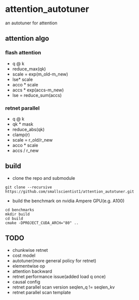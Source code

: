 # attention_autotuner
an autotuner for attention

## attention algo
### flash attention
- q @ k
- reduce_max(qk)
- scale = exp(m_old-m_new)
- lse* scale
- acco * scale
- accs * exp(accs-m_new)
- lse = reduce_sum(accs)

### retnet parallel
- q @ k
- qk * mask
- reduce_abs(qk)
- clamp(r)
- scale = r_old/r_new
- acco * scale
- accs / r_new

## build
- clone the repo and submodule
```
git clone --recursive https://github.com/smallscientist1/attention_autotuner.git
```
- build the benchmark on nvidia Ampere GPU(e.g. A100)
```
cd benchmarks
mkdir build
cd build
cmake -DPROJECT_CUDA_ARCH="80" ..
```

## TODO
- chunkwise retnet
- cost model
- autotuner(more general policy for retnet)
- elementwise op
- attention backward
- retnet performance issue(added load q once)
- causal config
- retnet parallel scan version seqlen_q != seqlen_kv
- retnet parallel scan template
